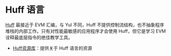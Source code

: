 # Huff 语言

[Huff](https://docs.huff.sh/) 最接近于 EVM 汇编，与 Yul 不同，Huff 不提供控制流结构，也不抽象程序堆栈的内部工作。只有对性能最敏感的应用程序才会使用 Huff，但它是学习 EVM 诠释最底层指令的绝佳教学工具。

* [Huff资源库](https://docs.huff.sh/resources/overview/)：提供关于 Huff 语言的资源
